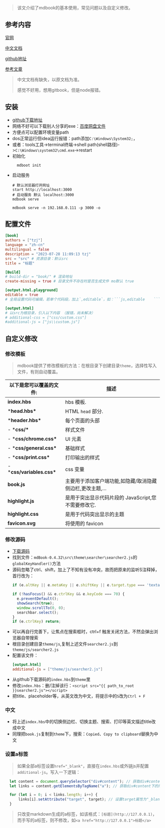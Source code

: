 

> 该文介绍了mdbook的基本使用，常见问题以及自定义修改。

## 参考内容

[官网](https://rust-lang.github.io/mdBook)

[中文文档](https://mdbook-guide.niqin.com/zh-cn/index.html)

[github地址](https://github.com/rust-lang/mdBook/)

[参考文章](http://lihuaxi.xjx100.cn/news/1247329.html)

> 中文文档有缺失，以原文档为准。
>
> 感觉不好用，想用gitbook，但是node报错。

## 安装

- [github下载地址](https://github.com/rust-lang/mdBook/releases)
- 网络不好可以下载别人分享的exe：[百度网盘文件](https://pan.baidu.com/s/1nd1343_nmaZBu_ogcWaN1Q?pwd=isjq)
- 方便点可以配置环境变量path
- dos正常运行但idea运行报错：path添加`C:\Windows\System32;`，
- 或者：tools工具->terminal终端->shell path(shell路径)->`C:\Windows\system32\cmd.exe`->restart
- 初始化
  ```shell
    mdboot init
  ```
- 启动服务
    ```shell
    # 默认浏览器打开网址
    start http://localhost:3000
    # 启动服务 默认 localhost:3000
    mdbook serve 
    ```
    ```shell
    mdbook serve -n 192.168.0.111 -p 3000 -o
    ```

## 配置文件

```toml
[book]
authors = ["tzj"]
language = "zh-cn"
multilingual = false
description = "2023-07-28 11:09:13 tzj"
src = "src" # 资源目录：默认src
title = "标题"

[Build]
# build-dir = "book/" # 渲染地址
create-missing = true # 目录文件不存在时是否生成文件 mo默认 true

[output.html.playground]
editable = true
# 全局设置代码可编辑，若单个代码段，加上`,editable`，如：```js,editable    ```

[output.html]
# 以src为根目录，引入以下内容 （报错，尚未解决）
# additional-css = ["css/custom.css"]
#additional-js = ["js\\custom.js"]

```

## 自定义修改

### 修改模板

> mdbook提供了修改模板的方法：在根目录下创建目录`theme`，选择性写入文件，有则自动覆盖。

| 以下是您可以覆盖的文件:    | 描述                                                    |
| -------------------------- | ------------------------------------------------------- |
| **index.hbs**              | hbs 模板.                                               |
| ***head.hbs\***            | HTML `head` 部分.                                       |
| ***header.hbs\***          | 每个页面的头部                                          |
| - ***css/\***              | 样式文件                                                |
| - ***css/chrome.css\***    | UI 元素                                                 |
| - ***css/general.css\***   | 基础样式                                                |
| - ***css/print.css\***     | 打印输出的样式                                          |
| - ***css/variables.css\*** | css 变量                                                |
| **book.js**                | 主要用于添加客户端功能,如隐藏/取消隐藏侧边栏,更改主题,… |
| **highlight.js**           | 是用于突出显示代码片段的 JavaScript,您不需要修改它.     |
| **highlight.css**          | 是用于代码突出显示的主题                                |
| **favicon.svg**            | 将使用的 favicon                                        |



### 修改源码

- [下载源码](https://github.com/rust-lang/mdBook)
- 找到文件：`mdBook-0.4.32\src\theme\searcher\searcher2.js`的`globalKeyHandler()`方法
- 源码忽略了ctrl、shift，加上了不知有没有冲突，故而把原来的监听S注释掉，首行改为：
  ```js
  if (e.altKey || e.metaKey || e.shiftKey || e.target.type === 'textarea' || e.target.type === 'text') return;
  
  if (!hasFocus() && e.ctrlKey && e.keyCode === 70) {
    e.preventDefault();
    showSearch(true);
    window.scrollTo(0, 0);
    searchbar.select();
  }
  if (e.ctrlKey) return;
  ```
- 可以再自行完善下，让焦点在搜索框时，ctrl+f 触发关闭方法，不然会弹出浏览器自带搜索
- 根目录创建目录`theme/js`,复制上述文件`searcher2.js`到`theme/js/searcher2.js`
- 配置该文件：
  ```toml
  [output.html]
  additional-js = ["theme/js/searcher2.js"]
  ```
- 从github下载源码的`index.hbs`到`theme`里
- 修改`index.hbs`：删/注掉该行：`<script src="{{ path_to_root }}searcher2.js"></script>`
- 把title、placeholder等，从英文改为中文，将提示中的`S`改为`Ctrl + F`

### 中文
- 将上述`index.hbs`中的切换侧边栏、切换主题、搜索、打印等英文描述title改成中文
- 同理把`book.js`复制到`theme`下，搜索：`Copied`、`Copy to clipboard`替换为中文

### 设置a标签

> 如果全部a标签设置`href="_blank"`，直接在`index.hbs`或外链js并配置`additional-js`。写入一下逻辑：

```js
  let content = document.querySelector("div#content"); // 获取div#content元素
  let links = content.getElementsByTagName("a"); // 获取div#content下的所有a标签

  for (let i = 0; i < links.length; i++) {
      links[i].setAttribute("target", target); // 设置target属性为"_blank"
  }
```

> 只改变markdown生成的a标签，如该格式：`[标题](http://127.0.0.1)`，而手写的a标签，则不修改，如`<a href="http://127.0.0.1">标题</a>`

